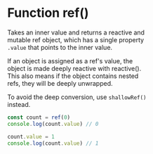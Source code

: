 # Function ref()

Takes an inner value and returns a reactive and  
mutable ref object, which has a single property  
`.value` that points to the inner value.  

If an object is assigned as a ref's value, the  
object is made deeply reactive with reactive().  
This also means if the object contains nested  
refs, they will be deeply unwrapped.  

To avoid the deep conversion, use `shallowRef()`  
instead.  

```js
const count = ref(0)
console.log(count.value) // 0

count.value = 1
console.log(count.value) // 1
```
